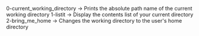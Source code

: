 0-current_working_directory ->  Prints the absolute path name of the current working directory
1-listit -> Display the contents list of your current directory
2-bring_me_home -> Changes the working directory to the user's home directory
